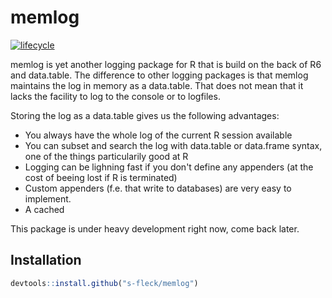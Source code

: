 # memlog

[![lifecycle](https://img.shields.io/badge/lifecycle-experimental-orange.svg)](https://www.tidyverse.org/lifecycle/#experimental)

memlog is yet another logging package for R that is build on the back of
R6 and data.table. The difference to other logging packages is that memlog
maintains the log in memory as a data.table. That does not mean that it lacks
the facility to log to the console or to logfiles.


Storing the log as a data.table gives us the following advantages:

* You always have the whole log of the current R session available
* You can subset and search the log with data.table or data.frame syntax, one
  of the things particularily good at R
* Logging can be lighning fast if you don't define any appenders 
  (at the cost of beeing lost if R is terminated)
* Custom appenders (f.e. that write to databases) are very easy to implement.
* A cached 

This package is under heavy development right now, come back later.


## Installation

``` r
devtools::install.github("s-fleck/memlog")
```

